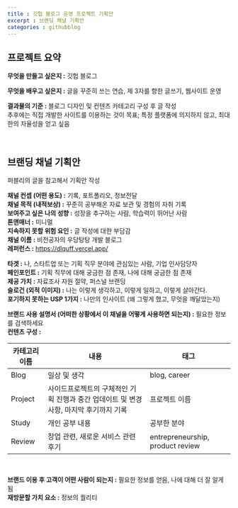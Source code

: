 ```yaml
---
title : 깃헙 블로그 운영 프로젝트 기획안
excerpt : 브랜딩 채널 기획안
categories : githubblog
---
```


## 프로젝트 요약

**무엇을 만들고 싶은지 :** 깃헙 블로그

**무엇을 배우고 싶은지 :** 글을 꾸준히 쓰는 연습, 제 3자를 향한 글쓰기, 웹사이트 운영

**결과물의 기준 :** 블로그 디자인 및 컨텐츠 카테고리 구성 후 글 작성  
추후에는 직접 개발한 사이트를 이용하는 것이 목표; 특정 플랫폼에 의지하지 않고, 최대한의 자율성을 얻고 싶음

<br>

## 브랜딩 채널 기획안
퍼블리의 글을 참고해서 기획안 작성

**채널 컨셉 (어떤 용도) :** 기록, 포트폴리오, 정보전달  
**채널 목적 (내적보상) :** 꾸준히 공부해온 자료 보관 및 경험의 자취 기록  
**보여주고 싶은 나의 성향 :** 성장을 추구하는 사람, 학습력이 뛰어난 사람  
**톤앤매너 :** 미니멀  
**지속하지 못할 위험 요인 :** 글 작성에 대한 부담감  
**채널 이름 :** 비전공자의 우당탕탕 개발 블로그  
**레퍼런스 :** <https://dlquff.vercel.app/>

**타겟 :** 나, 스타트업 또는 기획 직무 분야에 관심있는 사람, 기업 인사담당자  
**페인포인트 :** 기획 직무에 대해 궁금한 점 존재, 나에 대해 궁금한 점 존재  
**제공 가치 :** 자료조사 자원 절약, 퍼스널 브랜딩  
**슬로건 (외적 이미지) :** 나는 이렇게 생각하고, 이렇게 일하고, 이렇게 살아간다.  
**포기하지 못하는 USP 1가지 :** 나만의 인사이트 (왜 그렇게 했고, 무엇을 깨달았는지)  

**브랜드 사용 설명서 (어떠한 상황에서 이 채널을 어떻게 사용하면 되는지) :** 필요한 정보를 검색하세요  
**컨텐츠 구성 :**  

카테고리 이름 | 내용 | 태그
---------|------------|---------
 Blog | 일상 및 생각 | blog, career
 Project | 사이드프로젝트의 구체적인 기획 진행과 중간 업데이트 및 변경사항, 마지막 후기까지 기록 | 프로젝트 이름
 Study | 개인 공부 내용 | 공부한 분야
 Review | 창업 관련, 새로운 서비스 관련 후기 | entrepreneurship, product review

<br>

**브랜드 이용 후 고객이 어떤 사람이 되는지 :** 필요한 정보를 얻음, 나에 대해 더 잘 알게 됨  
**재방문할 가치 요소 :** 정보의 퀄리티



